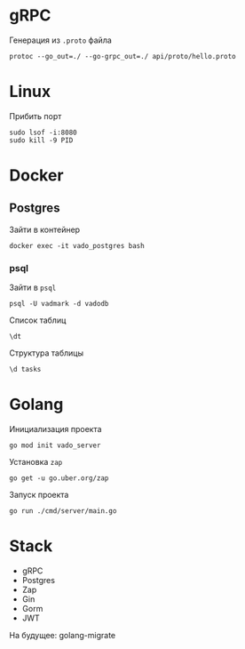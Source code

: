 # gRPC

Генерация из `.proto` файла

```shell
protoc --go_out=./ --go-grpc_out=./ api/proto/hello.proto
```

# Linux

Прибить порт
```shell
sudo lsof -i:8080
sudo kill -9 PID
```
# Docker
## Postgres

Зайти в контейнер
```shell
docker exec -it vado_postgres bash
```

### psql
Зайти в `psql`
```shell
psql -U vadmark -d vadodb
```
Список таблиц
```shell
\dt
```
Структура таблицы
```shell
\d tasks
```

# Golang

Инициализация проекта
```shell
go mod init vado_server
```
Установка `zap`
```shell
go get -u go.uber.org/zap
```
Запуск проекта
```shell
go run ./cmd/server/main.go
```

# Stack
- gRPC
- Postgres
- Zap
- Gin
- Gorm
- JWT

На будущее: golang-migrate